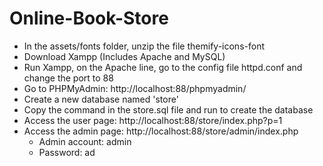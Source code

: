 # Online-Book-Store
- In the assets/fonts folder, unzip the file themify-icons-font 
- Download Xampp (Includes Apache and MySQL)
- Run Xampp, on the Apache line, go to the config file httpd.conf and change the port to 88
- Go to PHPMyAdmin: http://localhost:88/phpmyadmin/
- Create a new database named 'store'
- Copy the command in the store.sql file and run to create the database
- Access the user page: http://localhost:88/store/index.php?p=1
- Access the admin page: http://localhost:88/store/admin/index.php
  - Admin account: admin
  - Password: ad
